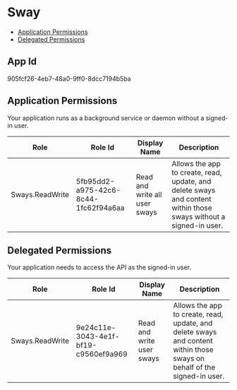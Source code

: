 # Sway
- [Application Permissions](#application-permissions)
- [Delegated Permissions](#delegated-permissions)

## App Id
905fcf26-4eb7-48a0-9ff0-8dcc7194b5ba

## Application Permissions
Your application runs as a background service or daemon without a signed-in user.

| Role | Role Id | Display Name | Description |
|---|---|---|---|
| Sways.ReadWrite | 5fb95dd2-a975-42c6-8c44-1fc62f94a6aa | Read and write all user sways | Allows the app to create, read, update, and delete sways and content within those sways without a signed-in user.  |

## Delegated Permissions
Your application needs to access the API as the signed-in user. 

| Role | Role Id | Display Name | Description |
|---|---|---|---|
| Sways.ReadWrite | 9e24c11e-3043-4e1f-bf19-c9560ef9a969 | Read and write user sways | Allows the app to create, read, update, and delete sways and content within those sways on behalf of the signed-in user. |

